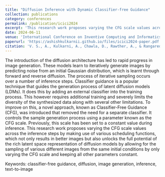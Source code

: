 ```yaml
---
title: "Diffusion Inference with Dynamic Classifier-free Guidance"
collection: publications
category: conferences
permalink: /publication/icici2024
excerpt: 'This research work proposes varying the CFG scale values across the inference steps by making use of various scheduling functions, which not only results in better images but also unlocks the full potential of the rich latent space representation of diffusion models by allowing for the sampling of various different images from the same initial conditions by only varying the CFG scale and keeping all other parameters constant.'
date: 2024-06-11
venue: 'International Conference on Inventive Computing and Informatics'
paperurl: 'https://ashishkulkarnii.github.io/files/icici2024-paper.pdf'
citation: 'V. S., A., Kulkarni, A., Chawla, D., Rawther, A., & Rangareddy, J. (2024). Diffusion Inference with Dynamic Classifier-free Guidance. In <i>International Conference on Inventive Computing and Informatics</i> (2nd ed., pp. 53–59). IEEE. <a href="https://doi.org/10.1109/icici62254.2024.00018">https://doi.org/10.1109/icici62254.2024.00018</a>'
---
```


The introduction of the diffusion architecture has led to rapid progress in image generation. These models learn to iteratively generate images by predicting noise from an initial Gaussian distribution, which is learnt through forward and reverse diffusion. The process of iterative sampling occurs over a number of inference steps. Classifier guidance is a popular technique that guides the generation process of latent diffusion models (LDMs). It does this by adding an external classifier into the training process. This however requires additional training and severely limits the diversity of the synthesized data along with several other limitations. To improve on this, a novel approach, known as Classifier-Free Guidance (CFG), was introduced that removed the need for a separate classifier. It controls the sample generation process using a parameter known as the CFG scale. Previously, this scale has been set to a constant value during inference. This research work proposes varying the CFG scale values across the inference steps by making use of various scheduling functions, which not only results in better images but also unlocks the full potential of the rich latent space representation of diffusion models by allowing for the sampling of various different images from the same initial conditions by only varying the CFG scale and keeping all other parameters constant.

Keywords:
classifier-free guidance,
diffusion,
image generation,
inference,
text-to-image
